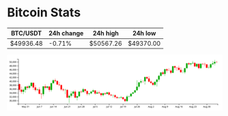 # Bitcoin Stats

BTC/USDT|24h change|24h high|24h low|
|---|---|---|---|
|$49936.48|-0.71%|$50567.26|$49370.00|

<img src="./chart.svg">
